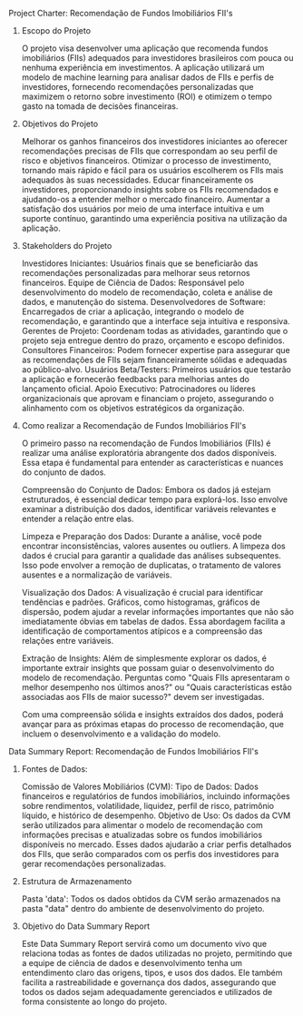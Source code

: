 Project Charter: Recomendação de Fundos Imobiliários FII's

1. Escopo do Projeto

    O projeto visa desenvolver uma aplicação que recomenda fundos imobiliários (FIIs) adequados para investidores brasileiros com pouca ou nenhuma experiência em investimentos. A aplicação utilizará um modelo de machine learning para analisar dados de FIIs e perfis de investidores, fornecendo recomendações personalizadas que maximizem o retorno sobre investimento (ROI) e otimizem o tempo gasto na tomada de decisões financeiras.

2. Objetivos do Projeto

    Melhorar os ganhos financeiros dos investidores iniciantes ao oferecer recomendações precisas de FIIs que correspondam ao seu perfil de risco e objetivos financeiros.
    Otimizar o processo de investimento, tornando mais rápido e fácil para os usuários escolherem os FIIs mais adequados às suas necessidades.
    Educar financeiramente os investidores, proporcionando insights sobre os FIIs recomendados e ajudando-os a entender melhor o mercado financeiro.
    Aumentar a satisfação dos usuários por meio de uma interface intuitiva e um suporte contínuo, garantindo uma experiência positiva na utilização da aplicação.

3. Stakeholders do Projeto

    Investidores Iniciantes: Usuários finais que se beneficiarão das recomendações personalizadas para melhorar seus retornos financeiros.
    Equipe de Ciência de Dados: Responsável pelo desenvolvimento do modelo de recomendação, coleta e análise de dados, e manutenção do sistema.
    Desenvolvedores de Software: Encarregados de criar a aplicação, integrando o modelo de recomendação, e garantindo que a interface seja intuitiva e responsiva.
    Gerentes de Projeto: Coordenam todas as atividades, garantindo que o projeto seja entregue dentro do prazo, orçamento e escopo definidos.
    Consultores Financeiros: Podem fornecer expertise para assegurar que as recomendações de FIIs sejam financeiramente sólidas e adequadas ao público-alvo.
    Usuários Beta/Testers: Primeiros usuários que testarão a aplicação e fornecerão feedbacks para melhorias antes do lançamento oficial.
    Apoio Executivo: Patrocinadores ou líderes organizacionais que aprovam e financiam o projeto, assegurando o alinhamento com os objetivos estratégicos da organização.

4. Como realizar a Recomendação de Fundos Imobiliários FII's

    O primeiro passo na recomendação de Fundos Imobiliários (FIIs) é realizar uma análise exploratória abrangente dos dados disponíveis. Essa etapa é fundamental para entender as características e nuances do conjunto de dados.

    Compreensão do Conjunto de Dados: 
        Embora os dados já estejam estruturados, é essencial dedicar tempo para explorá-los. Isso envolve examinar a distribuição dos dados, identificar variáveis relevantes e entender a relação entre elas.

    Limpeza e Preparação dos Dados: 
        Durante a análise, você pode encontrar inconsistências, valores ausentes ou outliers. A limpeza dos dados é crucial para garantir a qualidade das análises subsequentes. Isso pode envolver a remoção de duplicatas, o tratamento de valores ausentes e a normalização de variáveis.

    Visualização dos Dados: 
        A visualização é crucial para identificar tendências e padrões. Gráficos, como histogramas, gráficos de dispersão, podem ajudar a revelar informações importantes que não são imediatamente óbvias em tabelas de dados. Essa abordagem facilita a identificação de comportamentos atípicos e a compreensão das relações entre variáveis.

    Extração de Insights: 
        Além de simplesmente explorar os dados, é importante extrair insights que possam guiar o desenvolvimento do modelo de recomendação. Perguntas como "Quais FIIs apresentaram o melhor desempenho nos últimos anos?" ou "Quais características estão associadas aos FIIs de maior sucesso?" devem ser investigadas.

    Com uma compreensão sólida e insights extraídos dos dados, poderá avançar para as próximas etapas do processo de recomendação, que incluem o desenvolvimento e a validação do modelo.



Data Summary Report: Recomendação de Fundos Imobiliários FII's

1. Fontes de Dados:

    Comissão de Valores Mobiliários (CVM):
        Tipo de Dados: Dados financeiros e regulatórios de fundos imobiliários, incluindo informações sobre rendimentos, volatilidade, liquidez, perfil de risco, patrimônio líquido, e histórico de desempenho.
        Objetivo de Uso: Os dados da CVM serão utilizados para alimentar o modelo de recomendação com informações precisas e atualizadas sobre os fundos imobiliários disponíveis no mercado. Esses dados ajudarão a criar perfis detalhados dos FIIs, que serão comparados com os perfis dos investidores para gerar recomendações personalizadas.

2. Estrutura de Armazenamento

    Pasta 'data':
        Todos os dados obtidos da CVM serão armazenados na pasta "data" dentro do ambiente de desenvolvimento do projeto.

3. Objetivo do Data Summary Report

    Este Data Summary Report servirá como um documento vivo que relaciona todas as fontes de dados utilizadas no projeto, permitindo que a equipe de ciência de dados e desenvolvimento tenha um entendimento claro das origens, tipos, e usos dos dados. Ele também facilita a rastreabilidade e governança dos dados, assegurando que todos os dados sejam adequadamente gerenciados e utilizados de forma consistente ao longo do projeto.
